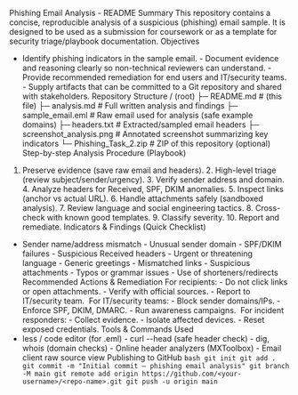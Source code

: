 Phishing Email Analysis - README
Summary
This repository contains a concise, reproducible analysis of a suspicious (phishing) email sample. It is designed to be used as a submission for coursework or as a template for security triage/playbook documentation.
Objectives
- Identify phishing indicators in the sample email. - Document evidence and reasoning clearly so non-technical reviewers can understand. - Provide recommended remediation for end users and IT/security teams. - Supply artifacts that can be committed to a Git repository and shared with stakeholders.
Repository Structure
/ (root) ├─ README.md                  # (this file) ├─ analysis.md                # Full written analysis and findings ├─ sample_email.eml           # Raw email used for analysis (safe example domains) ├─ headers.txt                # Extracted/sampled email headers ├─ screenshot_analysis.png    # Annotated screenshot summarizing key indicators └─ Phishing_Task_2.zip        # ZIP of this repository (optional)
Step-by-step Analysis Procedure (Playbook)
1. Preserve evidence (save raw email and headers). 2. High-level triage (review subject/sender/urgency). 3. Verify sender address and domain. 4. Analyze headers for Received, SPF, DKIM anomalies. 5. Inspect links (anchor vs actual URL). 6. Handle attachments safely (sandboxed analysis). 7. Review language and social engineering tactics. 8. Cross-check with known good templates. 9. Classify severity. 10. Report and remediate.
Indicators & Findings (Quick Checklist)
- Sender name/address mismatch - Unusual sender domain - SPF/DKIM failures - Suspicious Received headers - Urgent or threatening language - Generic greetings - Mismatched links - Suspicious attachments - Typos or grammar issues - Use of shorteners/redirects
Recommended Actions & Remediation
For recipients: - Do not click links or open attachments. - Verify with official sources. - Report to IT/security team.  For IT/security teams: - Block sender domains/IPs. - Enforce SPF, DKIM, DMARC. - Run awareness campaigns.  For incident responders: - Collect evidence. - Isolate affected devices. - Reset exposed credentials.
Tools & Commands Used
- less / code editor (for .eml) - curl --head (safe header check) - dig, whois (domain checks) - Online header analyzers (MXToolbox) - Email client raw source view
Publishing to GitHub
```bash git init git add . git commit -m "Initial commit — phishing email analysis" git branch -M main git remote add origin https://github.com/<your-username>/<repo-name>.git git push -u origin main ```
